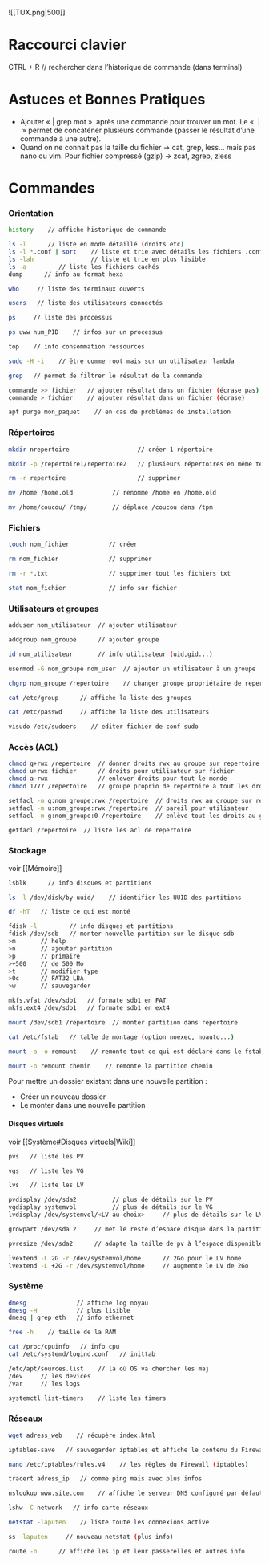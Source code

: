 ![[TUX.png|500]]
# Raccourci clavier

CTRL + R    // rechercher dans l’historique de commande (dans terminal)

# Astuces et Bonnes Pratiques

- Ajouter « | grep mot »  après une commande pour trouver un mot. Le «  |  » permet de concaténer plusieurs commande (passer le résultat d’une commande à une autre).
- Quand on  ne connait pas la taille du fichier -> cat, grep, less... mais pas nano ou vim. Pour fichier compressé (gzip) -> zcat, zgrep, zless

# Commandes

### Orientation
```bash
history    // affiche historique de commande

ls -l      // liste en mode détaillé (droits etc)
ls -l *.conf | sort    // liste et trie avec détails les fichiers .conf
ls -lah                // liste et trie en plus lisible
ls -a         // liste les fichiers cachés
dump      // info au format hexa

who     // liste des terminaux ouverts

users   // liste des utilisateurs connectés

ps     // liste des processus

ps uww num_PID    // infos sur un processus

top    // info consommation ressources

sudo -H -i    // être comme root mais sur un utilisateur lambda

grep   // permet de filtrer le résultat de la commande

commande >> fichier   // ajouter résultat dans un fichier (écrase pas)
commande > fichier    // ajouter résultat dans un fichier (écrase)

apt purge mon_paquet    // en cas de problèmes de installation
```

### Répertoires
```bash
mkdir nrepertoire                   // créer 1 répertoire

mkdir -p /repertoire1/repertoire2   // plusieurs répertoires en même temps

rm -r repertoire                    // supprimer

mv /home /home.old           // renomme /home en /home.old

mv /home/coucou/ /tmp/       // déplace /coucou dans /tpm
```

### Fichiers
```bash
touch nom_fichier           // créer

rm nom_fichier              // supprimer

rm -r *.txt                 // supprimer tout les fichiers txt

stat nom_fichier            // info sur fichier
```

### Utilisateurs et groupes
```bash
adduser nom_utilisateur  // ajouter utilisateur

addgroup nom_groupe      // ajouter groupe

id nom_utilisateur       // info utilisateur (uid,gid...)

usermod -G nom_groupe nom_user  // ajouter un utilisateur à un groupe

chgrp nom_groupe /repertoire    // changer groupe propriétaire de repertoire

cat /etc/group      // affiche la liste des groupes

cat /etc/passwd     // affiche la liste des utilisateurs

visudo /etc/sudoers    // editer fichier de conf sudo
```

### Accès (ACL)
```bash
chmod g+rwx /repertoire  // donner droits rwx au groupe sur repertoire
chmod u+rwx fichier      // droits pour utilisateur sur fichier
chmod a-rwx              // enlever droits pour tout le monde
chmod 1777 /repertoire   // groupe proprio de repertoire a tout les droits sauf supprimer, seul le créateur peut supprimer

setfacl -m g:nom_groupe:rwx /repertoire  // droits rwx au groupe sur repertoire
setfacl -m u:nom_groupe:rwx /repertoire  // pareil pour utilisateur
setfacl -m g:nom_groupe:0 /repertoire    // enlève tout les droits au groupe sur repertoire

getfacl /repertoire  // liste les acl de repertoire
```

### Stockage
voir [[Mémoire]]
```bash
lsblk      // info disques et partitions

ls -l /dev/disk/by-uuid/    // identifier les UUID des partitions

df -hT   // liste ce qui est monté

fdisk -l         // info disques et partitions
fdisk /dev/sdb   // monter nouvelle partition sur le disque sdb
>m       // help
>n       // ajouter partition
>p       // primaire
>+500    // de 500 Mo
>t       // modifier type
>0c      // FAT32 LBA
>w       // sauvegarder

mkfs.vfat /dev/sdb1   // formate sdb1 en FAT
mkfs.ext4 /dev/sdb1   // formate sdb1 en ext4

mount /dev/sdb1 /repertoire  // monter partition dans repertoire

cat /etc/fstab   // table de montage (option noexec, noauto...)

mount -a -o remount    // remonte tout ce qui est déclaré dans le fstab

mount -o remount chemin    // remonte la partition chemin
```
Pour mettre un dossier existant dans une nouvelle partition :
- Créer un nouveau dossier
- Le monter dans une nouvelle partition
#### Disques virtuels
voir [[Système#Disques virtuels|Wiki]]
```bash
pvs   // liste les PV

vgs   // liste les VG

lvs   // liste les LV

pvdisplay /dev/sda2          // plus de détails sur le PV
vgdisplay systemvol          // plus de détails sur le VG
lvdisplay /dev/systemvol/<LV au choix>     // plus de détails sur le LV

growpart /dev/sda 2     // met le reste d’espace disque dans la partition sda2

pvresize /dev/sda2      // adapte la taille de pv à l’espace disponible

lvextend -L 2G -r /dev/systemvol/home      // 2Go pour le LV home
lvextend -L +2G -r /dev/systemvol/home     // augmente le LV de 2Go
```

### Système
```bash
dmesg              // affiche log noyau
dmesg -H           // plus lisible
dmesg | grep eth   // info ethernet

free -h    // taille de la RAM

cat /proc/cpuinfo   // info cpu
cat /etc/systemd/logind.conf   // inittab

/etc/apt/sources.list    // là où OS va chercher les maj
/dev     // les devices
/var     // les logs

systemctl list-timers    // liste les timers
```

### Réseaux
```bash
wget adress_web    // récupère index.html

iptables-save   // sauvegarder iptables et affiche le contenu du Firewall

nano /etc/iptables/rules.v4    // les règles du Firewall (iptables)

tracert adress_ip   // comme ping mais avec plus infos

nslookup www.site.com    // affiche le serveur DNS configuré par défaut (cette commande dispose de nombreuses options permettant de tester et de vérifier le processus DNS de manière approfondie)

lshw -C network   // info carte réseaux

netstat -laputen    // liste toute les connexions active

ss -laputen     // nouveau netstat (plus info)

route -n      // affiche les ip et leur passerelles et autres info

```

